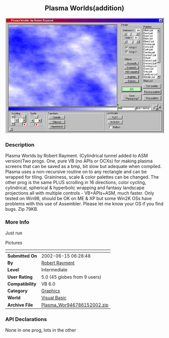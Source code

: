 ﻿<div align="center">

## Plasma Worlds\(addition\)

<img src="PIC200262214154760.jpg">
</div>

### Description

Plasma Worlds by Robert Rayment. (Cylindrical tunnel added to ASM version)Two progs. One, pure VB (no APIs or OCXs) for making plasma screens that can be saved as a bmp, bit slow but adequate when compiled. Plasma uses a non-recursive routine on to any rectangle and can be wrapped for tiling. Graininess, scale & color palettes can be changed. The other prog is the same PLUS scrolling in 16 directions, color cycling, cylindrical, spherical & hyperbolic wrapping and fantasy landscape projections all with multiple controls - VB+APIs+ASM, much faster. Only tested on Win98, should be OK on ME & XP but some Win2K OSs have problems with this use of Assembler. Please let me know your OS if you find bugs. Zip 79KB.
 
### More Info
 
Just run

Pictures


<span>             |<span>
---                |---
**Submitted On**   |2002-06-15 06:28:48
**By**             |[Robert Rayment](https://github.com/Planet-Source-Code/PSCIndex/blob/master/ByAuthor/robert-rayment.md)
**Level**          |Intermediate
**User Rating**    |5.0 (45 globes from 9 users)
**Compatibility**  |VB 6\.0
**Category**       |[Graphics](https://github.com/Planet-Source-Code/PSCIndex/blob/master/ByCategory/graphics__1-46.md)
**World**          |[Visual Basic](https://github.com/Planet-Source-Code/PSCIndex/blob/master/ByWorld/visual-basic.md)
**Archive File**   |[Plasma\_Wor946786152002\.zip](https://github.com/Planet-Source-Code/robert-rayment-plasma-worlds-addition__1-35386/archive/master.zip)

### API Declarations

None in one prog, lots in the other





